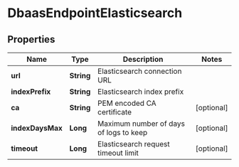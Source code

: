 

# DbaasEndpointElasticsearch


## Properties

| Name | Type | Description | Notes |
|------------ | ------------- | ------------- | -------------|
|**url** | **String** | Elasticsearch connection URL |  |
|**indexPrefix** | **String** | Elasticsearch index prefix |  |
|**ca** | **String** | PEM encoded CA certificate |  [optional] |
|**indexDaysMax** | **Long** | Maximum number of days of logs to keep |  [optional] |
|**timeout** | **Long** | Elasticsearch request timeout limit |  [optional] |



